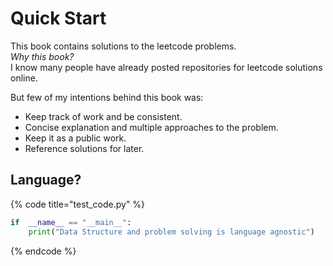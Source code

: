 # Quick Start

This book contains solutions to the leetcode problems. \
_Why this book?_\
I know many people have already posted repositories for leetcode solutions online.&#x20;

But few of my intentions behind this book was:

* Keep track of work and be consistent.
* Concise explanation and multiple approaches to the problem.
* Keep it as a public work.
* Reference solutions for later.

## Language?

{% code title="test_code.py" %}
```python
if  __name__ == "__main__":
    print("Data Structure and problem solving is language agnostic")
```
{% endcode %}
